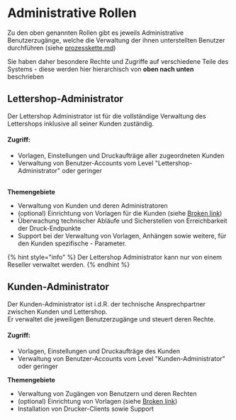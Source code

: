 # Administrative Rollen

Zu den oben genannten Rollen gibt es jeweils Administrative Benutzerzugänge, welche die Verwaltung der ihnen unterstellten Benutzer durchführen (siehe [prozesskette.md](../../themen/prozesskette.md "mention"))&#x20;

Sie haben daher besondere Rechte und Zugriffe auf verschiedene Teile des Systems - diese werden hier hierarchisch von **oben nach unten** beschrieben

## Lettershop-Administrator <a href="#lettershop-administrator" id="lettershop-administrator"></a>

Der Lettershop Administrator ist für die vollständige Verwaltung des Lettershops inklusive all seiner Kunden zuständig. &#x20;

#### Zugriff:&#x20;

* Vorlagen, Einstellungen und Druckaufträge aller zugeordneten Kunden&#x20;
* Verwaltung von Benutzer-Accounts vom Level "Lettershop-Administrator" oder geringer&#x20;

\
**Themengebiete**

* Verwaltung von Kunden und deren Administratoren
* (optional) Einrichtung von Vorlagen für die Kunden (siehe [Broken link](broken-reference "mention"))
* Überwachung technischer Abläufe und Sicherstellen von Erreichbarkeit der Druck-Endpunkte
* Support bei der Verwaltung von Vorlagen, Anhängen sowie weitere, für den Kunden spezifische - Parameter.

{% hint style="info" %}
&#x20;Der Lettershop Administrator kann nur von einem Reseller verwaltet werden.
{% endhint %}

## Kunden-Administrator

Der Kunden-Administrator ist i.d.R. der technische Ansprechpartner zwischen Kunden und Lettershop. \
Er verwaltet die jeweiligen Benutzerzugänge und steuert deren Rechte.

#### Zugriff:

* Vorlagen, Einstellungen und Druckaufträge des Kunden &#x20;
* Verwaltung von Benutzer-Accounts vom Level "Kunden-Administrator" oder geringer&#x20;

**Themengebiete**

* Verwaltung von Zugängen von Benutzern und deren Rechten
* (optional) Einrichtung von Vorlagen (siehe [Broken link](broken-reference "mention"))
* Installation von Drucker-Clients sowie Support

